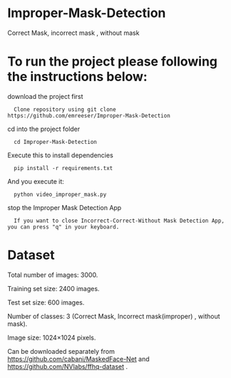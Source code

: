 # Improper-Mask-Detection
Correct Mask, incorrect mask , without mask

# To run the project please following the instructions below:
download the project first
```
  Clone repository using git clone https://github.com/emreeser/Improper-Mask-Detection
```
  cd into the project folder
```
  cd Improper-Mask-Detection
```
Execute this to install dependencies
```
  pip install -r requirements.txt
```
And you execute it:
```
  python video_improper_mask.py
```
stop the Improper Mask Detection App
```
  If you want to close Incorrect-Correct-Without Mask Detection App, you can press "q" in your keyboard.
```



# Dataset

Total number of images: 3000.

Training set size: 2400 images.

Test set size: 600 images.

Number of classes: 3 (Correct Mask, Incorrect mask(improper) , without mask).

Image size: 1024×1024 pixels.

Can be downloaded separately from https://github.com/cabani/MaskedFace-Net and https://github.com/NVlabs/ffhq-dataset .


